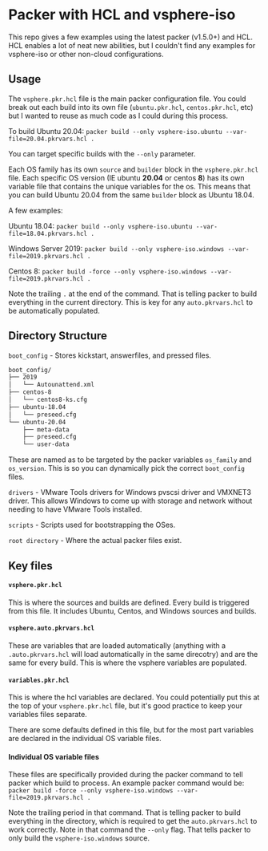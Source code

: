 # Packer with HCL and vsphere-iso

This repo gives a few examples using the latest packer (v1.5.0+) and HCL.  HCL enables a lot of neat new abilities, but I couldn't find any examples for vsphere-iso or other non-cloud configurations.

## Usage

The `vsphere.pkr.hcl` file is the main packer configuration file.  You could break out each build into its own file (`ubuntu.pkr.hcl`, `centos.pkr.hcl`, etc) but I wanted to reuse as much code as I could during this process.

To build Ubuntu 20.04: `packer build --only vsphere-iso.ubuntu --var-file=20.04.pkrvars.hcl .`

You can target specific builds with the `--only` parameter.

Each OS family has its own `source` and `builder` block in the `vsphere.pkr.hcl` file.  Each specific OS version (IE ubuntu **20.04** or centos **8**) has its own variable file that contains the unique variables for the os.  This means that you can build Ubuntu 20.04 from the same `builder` block as Ubuntu 18.04.

A few examples:

Ubuntu 18.04: `packer build --only vsphere-iso.ubuntu --var-file=18.04.pkrvars.hcl .`

Windows Server 2019: `packer build --only vsphere-iso.windows --var-file=2019.pkrvars.hcl .`

Centos 8: `packer build -force --only vsphere-iso.windows --var-file=2019.pkrvars.hcl .`

Note the trailing `.` at the end of the command.  That is telling packer to build everything in the current directory.  This is key for any `auto.pkrvars.hcl` to be automatically populated.

## Directory Structure

`boot_config` - Stores kickstart, answerfiles, and pressed files.

```bash
boot_config/
├── 2019
│   └── Autounattend.xml
├── centos-8
│   └── centos8-ks.cfg
├── ubuntu-18.04
│   └── preseed.cfg
└── ubuntu-20.04
    ├── meta-data
    ├── preseed.cfg
    └── user-data
```

These are named as to be targeted by the packer variables `os_family` and `os_version`.  This is so you can dynamically pick the correct `boot_config` files.

`drivers` - VMware Tools drivers for Windows pvscsi driver and VMXNET3 driver.  This allows Windows to come up with storage and network without needing to have VMware Tools installed.

`scripts` - Scripts used for bootstrapping the OSes.

`root directory` - Where the actual packer files exist.

## Key files

#### `vsphere.pkr.hcl`

This is where the sources and builds are defined.  Every build is triggered from this file.  It includes Ubuntu, Centos, and Windows sources and builds.

#### `vsphere.auto.pkrvars.hcl`

These are variables that are loaded automatically (anything with a `.auto.pkrvars.hcl` will load automatically in the same direcotry) and are the same for every build.  This is where the vsphere variables are populated.

#### `variables.pkr.hcl`

This is where the hcl variables are declared.  You could potentially put this at the top of your `vsphere.pkr.hcl` file, but it's good practice to keep your variables files separate.

There are some defaults defined in this file, but for the most part variables are declared in the individual OS variable files.

#### Individual OS variable files

These files are specifically provided during the packer command to tell packer which build to process.  An example packer command would be: `packer build -force --only vsphere-iso.windows --var-file=2019.pkrvars.hcl .`

Note the trailing period in that command.  That is telling packer to build everything in the directory, which is required to get the `auto.pkrvars.hcl` to work correctly.  Note in that command the `--only` flag.  That tells packer to only build the `vsphere-iso.windows` source.